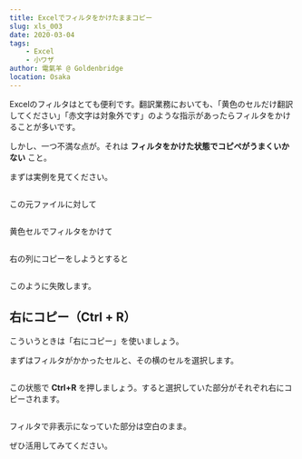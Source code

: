 ```yaml
---
title: Excelでフィルタをかけたままコピー
slug: xls_003
date: 2020-03-04
tags: 
    - Excel
    - 小ワザ
author: 電氣羊 @ Goldenbridge
location: Osaka
---
```


Excelのフィルタはとても便利です。翻訳業務においても、「黄色のセルだけ翻訳してください」「赤文字は対象外です」のような指示があったらフィルタをかけることが多いです。

しかし、一つ不満な点が。それは **フィルタをかけた状態でコピペがうまくいかない** こと。

まずは実例を見てください。

<img :src="$withBase('/pict/excel-ctrl-r/fig1.png')">

この元ファイルに対して

<img :src="$withBase('/pict/excel-ctrl-r/fig2.png')">

黄色セルでフィルタをかけて

<img :src="$withBase('/pict/excel-ctrl-r/fig3.png')">

右の列にコピーをしようとすると

<img :src="$withBase('/pict/excel-ctrl-r/fig4.png')">

このように失敗します。

## 右にコピー（Ctrl + R）
こういうときは「右にコピー」を使いましょう。

まずはフィルタがかかったセルと、その横のセルを選択します。

<img :src="$withBase('/pict/excel-ctrl-r/fig5.png')">

この状態で **Ctrl+R** を押しましょう。すると選択していた部分がそれぞれ右にコピーされます。

<img :src="$withBase('/pict/excel-ctrl-r/fig6.png')">

フィルタで非表示になっていた部分は空白のまま。

ぜひ活用してみてください。



<link-to></link-to>